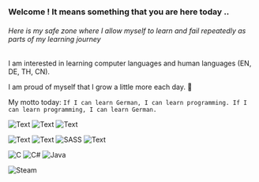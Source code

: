 ### Welcome ! It means something that you are here today ..
###### Here is my safe zone where I allow myself to learn and fail repeatedly as parts of my learning journey

I am interested in learning computer languages and human languages (EN, DE, TH, CN).

I am proud of myself that I grow a little more each day. 🌱 

My motto today:
``` If I can learn German, I can learn programming. If I can learn programming, I can learn German. ```

![Text](https://img.shields.io/badge/Udemy-EC5252?style=for-the-badge&logo=Udemy&logoColor=white)
![Text](https://img.shields.io/badge/Adobe%20Creative%20Cloud-DA1F26?style=for-the-badge&logo=Adobe%20Creative%20Cloud&logoColor=white)
![Text](https://img.shields.io/badge/GitHub-100000?style=for-the-badge&logo=github&logoColor=white)

![Text](https://img.shields.io/badge/HTML5-E34F26?style=for-the-badge&logo=html5&logoColor=white)
![Text](https://img.shields.io/badge/CSS3-1572B6?style=for-the-badge&logo=css3&logoColor=white)
![SASS](https://img.shields.io/badge/SASS-hotpink.svg?style=for-the-badge&logo=SASS&logoColor=white)
![Text](https://img.shields.io/badge/JavaScript-323330?style=for-the-badge&logo=javascript&logoColor=F7DF1E)

![C](https://img.shields.io/badge/c-%2300599C.svg?style=for-the-badge&logo=c&logoColor=white)
![C#](https://img.shields.io/badge/c%23-%23239120.svg?style=for-the-badge&logo=csharp&logoColor=white)
![Java](https://img.shields.io/badge/java-%23ED8B00.svg?style=for-the-badge&logo=openjdk&logoColor=white)

![Steam](https://img.shields.io/badge/steam-%23000000.svg?style=for-the-badge&logo=steam&logoColor=white)

<!---
Siri-RTNP/Siri-RTNP is a ✨ special ✨ repository because its `README.md` (this file) appears on your GitHub profile.
You can click the Preview link to take a look at your changes.
--->
